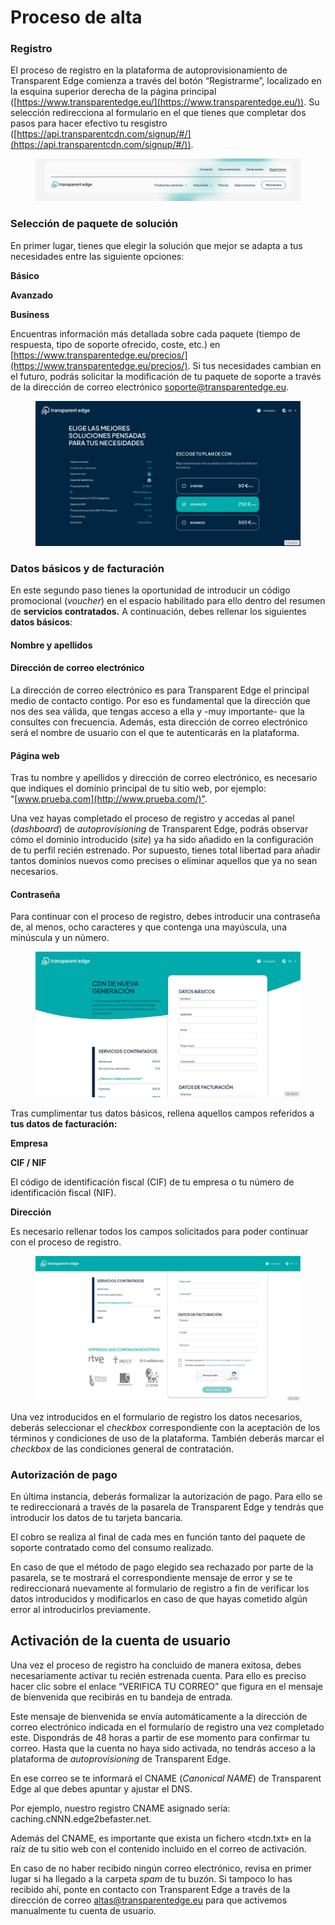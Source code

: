 # Proceso de alta

### Registro

El proceso de registro en la plataforma de autoprovisionamiento de Transparent Edge comienza a través del botón “Registrarme”, localizado en la esquina superior derecha de la página principal ([https://www.transparentedge.eu/](https://www.transparentedge.eu/)). Su selección redirecciona al formulario en el que tienes que completar dos pasos para hacer efectivo tu resgistro ([https://api.transparentcdn.com/signup/#/](https://api.transparentcdn.com/signup/#/)).

<figure><img src=".gitbook/assets/alta-1.jpg" alt=""><figcaption></figcaption></figure>

### Selección de paquete de solución

En primer lugar, tienes que elegir la solución que mejor se adapta a tus necesidades entre las siguiente opciones:

**Básico**

**Avanzado**

**Business**

Encuentras información más detallada sobre cada paquete (tiempo de respuesta, tipo de soporte ofrecido, coste, etc.) en [https://www.transparentedge.eu/precios/](https://www.transparentedge.eu/precios/). Si tus necesidades cambian en el futuro, podrás solicitar la modificación de tu paquete de soporte a través de la dirección de correo electrónico [soporte@transparentedge.eu](mailto:soporte@transparentedge.eu).

<figure><img src=".gitbook/assets/alta-2.jpg" alt=""><figcaption></figcaption></figure>

### Datos básicos y de facturación

En este segundo paso tienes la oportunidad de introducir un código promocional (_voucher_) en el espacio habilitado para ello dentro del resumen de **servicios contratados.** A continuación, debes rellenar los siguientes **datos básicos**:

#### Nombre y apellidos

#### Dirección de correo electrónico

La dirección de correo electrónico es para Transparent Edge el principal medio de contacto contigo. Por eso es fundamental que la dirección que nos des sea válida, que tengas acceso a ella y -muy importante- que la consultes con frecuencia. Además, esta dirección de correo electrónico será el nombre de usuario con el que te autenticarás en la plataforma.

#### Página web

Tras tu nombre y apellidos y dirección de correo electrónico, es necesario que indiques el dominio principal de tu sitio web, por ejemplo: “[www.prueba.com](http://www.prueba.com/)”.

Una vez hayas completado el proceso de registro y accedas al panel (_dashboard_) de _autoprovisioning_ de Transparent Edge, podrás observar cómo el dominio introducido (_site_) ya ha sido añadido en la configuración de tu perfil recién estrenado. Por supuesto, tienes total libertad para añadir tantos dominios nuevos como precises o eliminar aquellos que ya no sean necesarios.

#### Contraseña

Para continuar con el proceso de registro, debes introducir una contraseña de, al menos, ocho caracteres y que contenga una mayúscula, una minúscula y un número.

<figure><img src=".gitbook/assets/image (1) (3).png" alt=""><figcaption></figcaption></figure>

Tras cumplimentar tus datos básicos, rellena aquellos campos referidos a **tus datos de facturación:**

**Empresa**

**CIF / NIF**

El código de identificación fiscal (CIF) de tu empresa o tu número de identificación fiscal (NIF).

**Dirección**

Es necesario rellenar todos los campos solicitados para poder continuar con el proceso de registro.

<figure><img src=".gitbook/assets/image.png" alt=""><figcaption></figcaption></figure>

Una vez introducidos en el formulario de registro los datos necesarios, deberás seleccionar el _checkbox_ correspondiente con la aceptación de los términos y condiciones de uso de la plataforma. También deberás marcar el _checkbox_ de las condiciones general de contratación.

### Autorización de pago

En última instancia, deberás formalizar la autorización de pago. Para ello se te redireccionará a través de la pasarela de Transparent Edge y tendrás que introducir los datos de tu tarjeta bancaria.

El cobro se realiza al final de cada mes en función tanto del paquete de soporte contratado como del consumo realizado.

En caso de que el método de pago elegido sea rechazado por parte de la pasarela, se te mostrará el correspondiente mensaje de error y se te redireccionará nuevamente al formulario de registro a fin de verificar los datos introducidos y modificarlos en caso de que hayas cometido algún error al introducirlos previamente.

## Activación de la cuenta de usuario

Una vez el proceso de registro ha concluido de manera exitosa, debes necesariamente activar tu recién estrenada cuenta. Para ello es preciso hacer clic sobre el enlace “VERIFICA TU CORREO” que figura en el mensaje de bienvenida que recibirás en tu bandeja de entrada.

Este mensaje de bienvenida se envía automáticamente a la dirección de correo electrónico indicada en el formulario de registro una vez completado este. Dispondrás de 48 horas a partir de ese momento para confirmar tu correo. Hasta que la cuenta no haya sido activada, no tendrás acceso a la plataforma de _autoprovisioning_ de Transparent Edge.

En ese correo se te informará el CNAME (_Canonical NAME_) de Transparent Edge al que debes apuntar y ajustar el DNS.

Por ejemplo, nuestro registro CNAME asignado sería: caching.cNNN.edge2befaster.net.

Además del CNAME, es importante que exista un fichero «tcdn.txt» en la raíz de tu sitio web con el contenido incluido en el correo de activación.&#x20;

En caso de no haber recibido ningún correo electrónico, revisa en primer lugar si ha llegado a la carpeta _spam_ de tu buzón. Si tampoco lo has recibido ahí, ponte en contacto con Transparent Edge a través de la dirección de correo altas@transparentedge.eu para que activemos manualmente tu cuenta de usuario.
